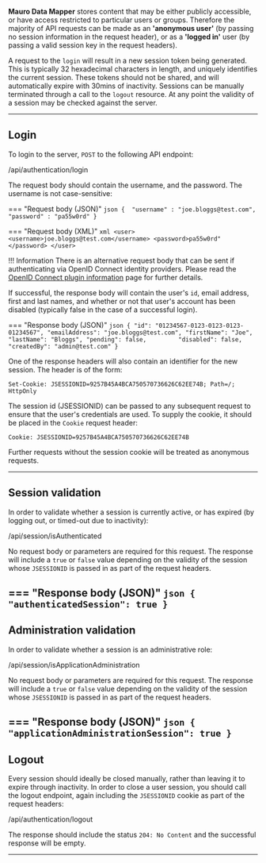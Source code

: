 **Mauro Data Mapper** stores content that may be either publicly accessible, or have access restricted to particular users or groups.  Therefore 
the majority of API requests can be made as an **'anonymous user'** (by passing no session information in the request header), or as a **'logged in'** user (by
passing a valid session key in the request headers).
 
A request to the `login` will result in a new session token being generated.  This is typically 32 hexadecimal characters in length, and uniquely 
identifies the current session.  These tokens should not be shared, and will automatically expire with 30mins of inactivity.  Sessions can be 
manually terminated through a call to the `logout` resource.   At any point the validity of a session may be checked against the server.

---

## Login

To login to the server, `POST` to the following API endpoint: 

<endpoint class="post">/api/authentication/login</endpoint>

The request body should contain the username, and the password.  The username is not case-sensitive:

=== "Request body (JSON)"
    ```json
    { 
        "username" : "joe.bloggs@test.com",
        "password" : "pa55w0rd"
    }
    ```

=== "Request body (XML)"
    ```xml
    <user>
        <username>joe.bloggs@test.com</username>
        <password>pa55w0rd"</password>
    </user>
    ```

!!! Information
    There is an alternative request body that can be sent if authenticating via OpenID Connect identity providers. Please
    read the [OpenID Connect plugin information](../../plugins/openid-connect) page for further details.


If successful, the response body will contain the user's `id`, email address, first and last names, and whether or not that 
user's account has been disabled (typically false in the case of a successful login).

=== "Response body (JSON)"
    ```json
    {
        "id": "01234567-0123-0123-0123-01234567",
        "emailAddress": "joe.bloggs@test.com",
        "firstName": "Joe",
        "lastName": "Bloggs",
        "pending": false,        
        "disabled": false,
        "createdBy": "admin@test.com"
    }
    ```
    
One of the response headers will also contain an identifier for the new session.  The header is of the form:

```http
Set-Cookie: JSESSIONID=9257B45A4BCA750570736626C62EE74B; Path=/; HttpOnly
```      

The session id (JSESSIONID) can be passed to any subsequent request to ensure that the user's credentials are used.  To supply the cookie, it 
should be placed in the `Cookie` request header:

```http
Cookie: JSESSIONID=9257B45A4BCA750570736626C62EE74B
```

Further requests without the session cookie will be treated as anonymous requests.

---
    
## Session validation

In order to validate whether a session is currently active, or has expired (by logging out, or timed-out due to inactivity): 

<endpoint class="get">/api/session/isAuthenticated</endpoint>   

No request body or parameters are required for this request.  The response will include a `true` or `false` value depending on the validity of the 
session whose `JSESSIONID` is passed in as part of the request headers.

=== "Response body (JSON)"
    ```json
    {
        "authenticatedSession": true
    }
    ```
---

## Administration validation

In order to validate whether a session is an administrative role:

<endpoint class="get">/api/session/isApplicationAdministration</endpoint>  

No request body or parameters are required for this request.  The response will include a `true` or `false` value depending on the validity of the 
session whose `JSESSIONID` is passed in as part of the request headers.

=== "Response body (JSON)"
    ```json
    {
        "applicationAdministrationSession": true
    }
    ```
---

## Logout

Every session should ideally be closed manually, rather than leaving it to expire through inactivity.  In order to close a user session, you should
 call the logout endpoint, again including the `JSESSIONID` cookie as part of the request headers:   

<endpoint class="get">/api/authentication/logout</endpoint>

The response should include the status `204: No Content` and the successful response will be empty.

---